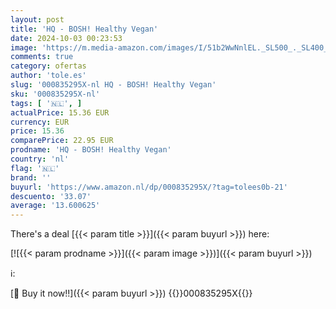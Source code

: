 ```yaml
---
layout: post
title: 'HQ - BOSH! Healthy Vegan'
date: 2024-10-03 00:23:53
image: 'https://m.media-amazon.com/images/I/51b2WwNnlEL._SL500_._SL400_.jpg'
comments: true
category: ofertas
author: 'tole.es'
slug: '000835295X-nl HQ - BOSH! Healthy Vegan'
sku: '000835295X-nl'
tags: [ '🇳🇱', ]
actualPrice: 15.36 EUR
currency: EUR
price: 15.36
comparePrice: 22.95 EUR
prodname: 'HQ - BOSH! Healthy Vegan'
country: 'nl'
flag: '🇳🇱'
brand: ''
buyurl: 'https://www.amazon.nl/dp/000835295X/?tag=tolees0b-21'
descuento: '33.07'
average: '13.600625'
---
```


There's a deal [{{< param title >}}]({{< param buyurl >}})  here:

[![{{< param prodname >}}]({{< param image >}})]({{< param buyurl >}})

ℹ️:


[🛒 Buy it now!!]({{< param buyurl >}})
{{<world>}}000835295X{{</world>}}
